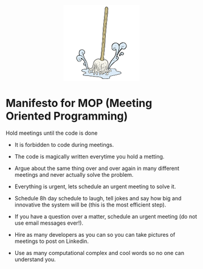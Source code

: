 <p align="center">
    <a href="#fluentscheduler">
        <img alt="logo" src="https://github.com/VitorCioletti/MOP/blob/master/icon.png?raw=true">
    </a>
</p>

# Manifesto for MOP (Meeting Oriented Programming)

Hold meetings until the code is done

* It is forbidden to code during meetings.

* The code is magically written everytime you hold a metting.

* Argue about the same thing over and over again in many different meetings and never actually solve the problem.

* Everything is urgent, lets schedule an urgent meeting to solve it.

* Schedule 8h day schedule to laugh, tell jokes and say how big and innovative the system will be (this is the most efficient step).

* If you have a question over a matter, schedule an urgent meeting (do not use email messages ever!).

* Hire as many developers as you can so you can take pictures of meetings to post on Linkedin.

* Use as many computational complex and cool words so no one can understand you.
